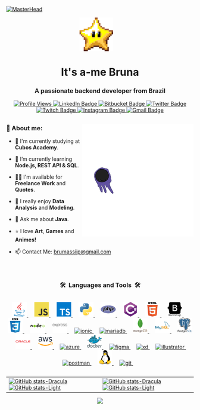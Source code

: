 [![MasterHead](https://i.imgur.com/v07PFOG.jpg)](https://i.imgur.com/v07PFOG.jpg)

<p align="center">
  <img width="90px" src="https://raw.githubusercontent.com/nyrvlivy/nyrvlivy/master/star.gif" align="center" alt="GitHub Readme Stats" style="margin-right: 20px;" />
  <h1 align="center">It's a-me Bruna</h1>
</p>
<h3 align="center">A passionate backend developer from Brazil</h3>

<p align="center">
  <a href="https://komarev.com/ghpvc/?username=nyrvlivy&label=Profile%20views&color=0e75b6&style=for-the-badge">
    <img src="https://komarev.com/ghpvc/?username=nyrvlivy&label=Profile%20views&color=0e75b6&style=for-the-badge" alt="Profile Views" />
  </a>
  <a href="https://www.linkedin.com/in/brunamassi/">
    <img src="https://img.shields.io/badge/-LinkedIn-%230077B5?style=for-the-badge&logo=linkedin&logoColor=white" alt="LinkedIn Badge" />
  </a>
  <a href="https://bitbucket.org/nyrvlivy">
    <img src="https://img.shields.io/badge/Bitbucket-%232580F7?style=for-the-badge&logo=bitbucket&logoColor=white" alt="Bitbucket Badge" />
  </a>
  <a href="https://twitter.com/nyrvlivy">
    <img src="https://img.shields.io/badge/Twitter-1DA1F2?style=for-the-badge&logo=twitter&logoColor=white" alt="Twitter Badge" />
  </a>
  <a href="https://www.twitch.tv/nyrvlivy">
    <img src="https://img.shields.io/badge/Twitch-9146FF?style=for-the-badge&logo=twitch&logoColor=white" alt="Twitch Badge" />
  </a>
  <a href="https://instagram.com/nyrvlivy">
    <img src="https://img.shields.io/badge/-Instagram-%23ED1A79?style=for-the-badge&logo=instagram&logoColor=white" alt="Instagram Badge" />
  </a>
  <a href="mailto:brumassiip@gmail.com">
    <img src="https://img.shields.io/badge/-Gmail-%23EA4335?style=for-the-badge&logo=gmail&logoColor=white" alt="Gmail Badge" />
  </a>
</p>


##

<img align="right" alt="Coding" width="300" src="https://raw.githubusercontent.com/nyrvlivy/nyrvlivy/master/5RTG.gif">

<h3 align="left">🤗 About me:</h3>

- 🔭 I'm currently studying at **Cubos Academy**.

- 🌱 I’m currently learning **Node.js, REST API & SQL**.

- 👨‍💻 I'm available for **Freelance Work** and **Quotes**.

- 🥰 I really enjoy **Data Analysis** and **Modeling**.

- 💬 Ask me about **Java**.

- ⭐ I love **Art**, **Games** and **Animes!**

- 📫 Contact Me: [brumassiip@gmail.com](mailto:brumassiip@gmail.com)
<br><br><br>

##

<h3 align="center">🛠️&nbsp&nbspLanguages and Tools&nbsp&nbsp🛠️</h3>

##

<!-- Programming Languages -->
<p align="center">
    <a href="https://www.java.com" target="_blank" rel="noreferrer">
        <img src="https://raw.githubusercontent.com/devicons/devicon/master/icons/java/java-original.svg" alt="java" width="40" height="40"/>
    </a>&nbsp&nbsp&nbsp
    <a href="https://developer.mozilla.org/en-US/docs/Web/JavaScript" target="_blank" rel="noreferrer">
        <img src="https://raw.githubusercontent.com/devicons/devicon/master/icons/javascript/javascript-original.svg" alt="javascript" width="40" height="40"/>
    </a>&nbsp&nbsp&nbsp
    <a href="https://www.typescriptlang.org/" target="_blank" rel="noreferrer">
        <img src="https://raw.githubusercontent.com/devicons/devicon/master/icons/typescript/typescript-original.svg" alt="typescript" width="40" height="40"/>
    </a>&nbsp&nbsp&nbsp
    <a href="https://www.python.org" target="_blank" rel="noreferrer">
        <img src="https://raw.githubusercontent.com/devicons/devicon/master/icons/python/python-original.svg" alt="python" width="40" height="40"/>
    </a>&nbsp&nbsp&nbsp
    <a href="https://www.php.net" target="_blank" rel="noreferrer">
        <img src="https://raw.githubusercontent.com/devicons/devicon/master/icons/php/php-original.svg" alt="php" width="40" height="40"/>
    </a>&nbsp&nbsp&nbsp
    <a href="https://www.w3schools.com/cs/" target="_blank" rel="noreferrer">
        <img src="https://raw.githubusercontent.com/devicons/devicon/master/icons/csharp/csharp-original.svg" alt="csharp" width="40" height="40"/>
    </a>&nbsp&nbsp&nbsp
<!-- Frontend Development -->
    <a href="https://developer.mozilla.org/en-US/docs/Web/HTML" target="_blank" rel="noreferrer">
        <img src="https://raw.githubusercontent.com/devicons/devicon/master/icons/html5/html5-original-wordmark.svg" alt="html5" width="40" height="40"/>
    </a>&nbsp&nbsp&nbsp
    <a href="https://getbootstrap.com" target="_blank" rel="noreferrer">
        <img src="https://raw.githubusercontent.com/devicons/devicon/master/icons/bootstrap/bootstrap-plain-wordmark.svg" alt="bootstrap" width="40" height="40"/>
    </a>&nbsp&nbsp&nbsp
    <a href="https://www.w3schools.com/css/" target="_blank" rel="noreferrer">
        <img src="https://raw.githubusercontent.com/devicons/devicon/master/icons/css3/css3-original-wordmark.svg" alt="css3" width="40" height="40"/>
    </a>&nbsp&nbsp&nbsp
<!-- Backend Development -->
    <a href="https://nodejs.org" target="_blank" rel="noreferrer">
        <img src="https://raw.githubusercontent.com/devicons/devicon/master/icons/nodejs/nodejs-original-wordmark.svg" alt="nodejs" width="40" height="40"/>
    </a>&nbsp&nbsp&nbsp
    <a href="https://expressjs.com" target="_blank" rel="noreferrer">
        <img src="https://raw.githubusercontent.com/devicons/devicon/master/icons/express/express-original-wordmark.svg" alt="express" width="40" height="40"/>
    </a>&nbsp&nbsp&nbsp
<!-- Mobile App Development -->
    <a href="https://ionicframework.com" target="_blank" rel="noreferrer">
        <img src="https://upload.wikimedia.org/wikipedia/commons/d/d1/Ionic_Logo.svg" alt="ionic" width="40" height="40"/>
    </a>&nbsp&nbsp&nbsp
<!-- Database -->
    <a href="https://mariadb.org/" target="_blank" rel="noreferrer">
        <img src="https://www.vectorlogo.zone/logos/mariadb/mariadb-icon.svg" alt="mariadb" width="40" height="40"/>
    </a>&nbsp&nbsp&nbsp
    <a href="https://www.mongodb.com/" target="_blank" rel="noreferrer">
        <img src="https://raw.githubusercontent.com/devicons/devicon/master/icons/mongodb/mongodb-original-wordmark.svg" alt="mongodb" width="40" height="40"/>
    </a>&nbsp&nbsp&nbsp
    <a href="https://www.mysql.com/" target="_blank" rel="noreferrer">
        <img src="https://raw.githubusercontent.com/devicons/devicon/master/icons/mysql/mysql-original-wordmark.svg" alt="mysql" width="40" height="40"/>
    </a>&nbsp&nbsp&nbsp
    <a href="https://www.postgresql.org" target="_blank" rel="noreferrer">
        <img src="https://raw.githubusercontent.com/devicons/devicon/master/icons/postgresql/postgresql-original-wordmark.svg" alt="postgresql" width="40" height="40"/>
    </a>&nbsp&nbsp&nbsp
    <a href="https://www.oracle.com/" target="_blank" rel="noreferrer">
        <img src="https://raw.githubusercontent.com/devicons/devicon/master/icons/oracle/oracle-original.svg" alt="oracle" width="40" height="40"/>
    </a>&nbsp&nbsp&nbsp
<!-- Devops -->
    <a href="https://aws.amazon.com" target="_blank" rel="noreferrer">
        <img src="https://raw.githubusercontent.com/devicons/devicon/master/icons/amazonwebservices/amazonwebservices-original-wordmark.svg" alt="aws" width="40" height="40"/>
    </a>&nbsp&nbsp&nbsp
    <a href="https://azure.microsoft.com/en-in/" target="_blank" rel="noreferrer">
        <img src="https://www.vectorlogo.zone/logos/microsoft_azure/microsoft_azure-icon.svg" alt="azure" width="40" height="40"/>
    </a>&nbsp&nbsp&nbsp
    <a href="https://www.docker.com/" target="_blank" rel="noreferrer">
        <img src="https://raw.githubusercontent.com/devicons/devicon/master/icons/docker/docker-original-wordmark.svg" alt="docker" width="40" height="40"/>
    </a>&nbsp&nbsp&nbsp
<!-- Software -->
    <a href="https://www.figma.com/" target="_blank" rel="noreferrer">
        <img src="https://www.vectorlogo.zone/logos/figma/figma-icon.svg" alt="figma" width="40" height="40"/>
    </a>&nbsp&nbsp&nbsp
    <a href="https://www.adobe.com/products/xd.html" target="_blank" rel="noreferrer">
        <img src="https://cdn.worldvectorlogo.com/logos/adobe-xd.svg" alt="xd" width="40" height="40"/>
    </a>&nbsp&nbsp&nbsp
    <a href="https://www.adobe.com/in/products/illustrator.html" target="_blank" rel="noreferrer">
        <img src="https://www.vectorlogo.zone/logos/adobe_illustrator/adobe_illustrator-icon.svg" alt="illustrator" width="40" height="40"/>
    </a>&nbsp&nbsp&nbsp
    <a href="https://postman.com" target="_blank" rel="noreferrer">
        <img src="https://www.vectorlogo.zone/logos/getpostman/getpostman-icon.svg" alt="postman" width="40" height="40"/>
    </a>&nbsp&nbsp&nbsp
<!-- Sistema -->
    <a href="https://www.linux.org/" target="_blank" rel="noreferrer">
        <img src="https://raw.githubusercontent.com/devicons/devicon/master/icons/linux/linux-original.svg" alt="linux" width="40" height="40"/>
    </a>&nbsp&nbsp&nbsp
    <a href="https://git-scm.com/" target="_blank" rel="noreferrer">
        <img src="https://www.vectorlogo.zone/logos/git-scm/git-scm-icon.svg" alt="git" width="40" height="40"/>
    </a>&nbsp&nbsp&nbsp
</p>

##

<table align="center">
  <tr>
    <td>
      <a href="https://github.com/nyrvlivy/github-readme-stats#gh-dark-mode-only">
        <img src="https://github-readme-stats.vercel.app/api?username=nyrvlivy&show_icons=true&theme=dracula&hide=contribs&rank_icon=github#gh-dark-mode-only" alt="GitHub stats-Dracula" />
      </a>
      <a href="https://github.com/nyrvlivy/github-readme-stats#gh-light-mode-only">
        <img src="https://github-readme-stats.vercel.app/api?username=nyrvlivy&show_icons=true&theme=swift&hide=contribs&rank_icon=github#gh-light-mode-only" alt="GitHub stats-Light" />
      </a>
    </td>
    <td>
      <a href="https://github.com/nyrvlivy/github-readme-stats#gh-dark-mode-only">
        <img src="https://github-readme-stats.vercel.app/api/top-langs?username=nyrvlivy&show_icons=true&theme=dracula&layout=compact&hide=contribs&hide_rank=true#gh-dark-mode-only" alt="GitHub stats-Dracula" />
      </a>
      <a href="https://github.com/nyrvlivy/github-readme-stats#gh-light-mode-only">
        <img src="https://github-readme-stats.vercel.app/api/top-langs?username=nyrvlivy&show_icons=true&theme=swift&layout=compact&hide=contribs&hide_rank=true#gh-light-mode-only" alt="GitHub stats-Light" />
      </a>
    </td>
  </tr>
</table>

<p align="center">
  <img src="https://readme-typing-svg.herokuapp.com?font=Ubuntu&color=blue&vCenter=true&lines=Thank+you+for+visiting+my+profile+!" />
</p>
